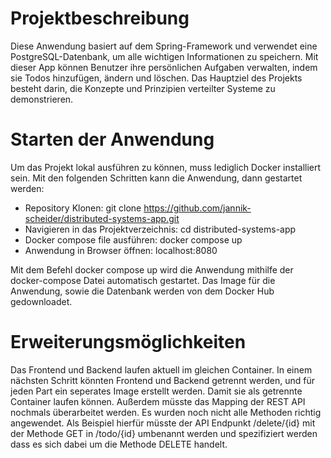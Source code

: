 # Projektbeschreibung
 Diese Anwendung basiert auf dem Spring-Framework und verwendet eine PostgreSQL-Datenbank, um alle wichtigen Informationen zu speichern. 
 Mit dieser App können Benutzer ihre persönlichen Aufgaben verwalten, indem sie Todos hinzufügen, ändern und löschen. Das Hauptziel des Projekts besteht darin, die Konzepte und Prinzipien verteilter Systeme zu demonstrieren.
 
 # Starten der Anwendung 
 Um das Projekt lokal ausführen zu können, muss lediglich Docker installiert sein. Mit den folgenden Schritten kann die Anwendung, dann gestartet werden:
 
 * Repository Klonen: git clone https://github.com/jannik-scheider/distributed-systems-app.git
 * Navigieren in das Projektverzeichnis: cd distributed-systems-app
 * Docker compose file ausführen: docker compose up
 * Anwendung in Browser öffnen: localhost:8080

 Mit dem Befehl docker compose up wird die Anwendung mithilfe der docker-compose Datei automatisch gestartet. Das Image für die Anwendung, sowie die Datenbank 
 werden von dem Docker Hub gedownloadet. 

 
 # Erweiterungsmöglichkeiten
 Das Frontend und Backend laufen aktuell im gleichen Container. In einem nächsten Schritt könnten Frontend und Backend getrennt werden, und für jeden Part ein seperates Image erstellt werden. Damit sie als getrennte Container laufen können.
 Außerdem müsste das Mapping der REST API nochmals überarbeitet werden. Es wurden noch nicht alle Methoden richtig angewendet. Als Beispiel hierfür müsste der API Endpunkt /delete/{id} mit der Methode GET in /todo/{id} umbenannt werden 
 und spezifiziert werden dass es sich dabei um die Methode DELETE handelt.
 
